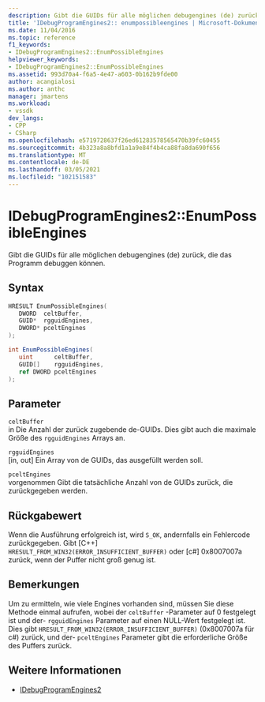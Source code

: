 ```yaml
---
description: Gibt die GUIDs für alle möglichen debugengines (de) zurück, die das Programm debuggen können.
title: 'IDebugProgramEngines2:: enumpossibleengines | Microsoft-Dokumentation'
ms.date: 11/04/2016
ms.topic: reference
f1_keywords:
- IDebugProgramEngines2::EnumPossibleEngines
helpviewer_keywords:
- IDebugProgramEngines2::EnumPossibleEngines
ms.assetid: 993d70a4-f6a5-4e47-a603-0b162b9fde00
author: acangialosi
ms.author: anthc
manager: jmartens
ms.workload:
- vssdk
dev_langs:
- CPP
- CSharp
ms.openlocfilehash: e5719728637f26ed61283578565470b39fc60455
ms.sourcegitcommit: 4b323a8a8bfd1a1a9e84f4b4ca88fa8da690f656
ms.translationtype: MT
ms.contentlocale: de-DE
ms.lasthandoff: 03/05/2021
ms.locfileid: "102151583"
---
```

# <a name="idebugprogramengines2enumpossibleengines"></a>IDebugProgramEngines2::EnumPossibleEngines
Gibt die GUIDs für alle möglichen debugengines (de) zurück, die das Programm debuggen können.

## <a name="syntax"></a>Syntax

```cpp
HRESULT EnumPossibleEngines( 
   DWORD  celtBuffer,
   GUID*  rgguidEngines,
   DWORD* pceltEngines
);
```

```csharp
int EnumPossibleEngines( 
   uint      celtBuffer,
   GUID[]    rgguidEngines,
   ref DWORD pceltEngines
);
```

## <a name="parameters"></a>Parameter
`celtBuffer`\
in Die Anzahl der zurück zugebende de-GUIDs. Dies gibt auch die maximale Größe des `rgguidEngines` Arrays an.

`rgguidEngines`\
[in, out] Ein Array von de GUIDs, das ausgefüllt werden soll.

`pceltEngines`\
vorgenommen Gibt die tatsächliche Anzahl von de GUIDs zurück, die zurückgegeben werden.

## <a name="return-value"></a>Rückgabewert
 Wenn die Ausführung erfolgreich ist, wird `S_OK`, andernfalls ein Fehlercode zurückgegeben. Gibt [C++] `HRESULT_FROM_WIN32(ERROR_INSUFFICIENT_BUFFER)` oder [c#] 0x8007007a zurück, wenn der Puffer nicht groß genug ist.

## <a name="remarks"></a>Bemerkungen
 Um zu ermitteln, wie viele Engines vorhanden sind, müssen Sie diese Methode einmal aufrufen, wobei der `celtBuffer` -Parameter auf 0 festgelegt ist und der- `rgguidEngines` Parameter auf einen NULL-Wert festgelegt ist. Dies gibt `HRESULT_FROM_WIN32(ERROR_INSUFFICIENT_BUFFER)` (0x8007007a für c#) zurück, und der- `pceltEngines` Parameter gibt die erforderliche Größe des Puffers zurück.

## <a name="see-also"></a>Weitere Informationen
- [IDebugProgramEngines2](../../../extensibility/debugger/reference/idebugprogramengines2.md)

